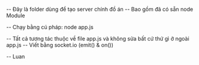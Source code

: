-- Đây là folder dùng để tạo server chính đồ án
-- Bao gồm đã có sẵn node Module

-- Chạy bằng cú pháp: node app.js

-- Tất cả tương tác thuộc về file app.js và không sửa bất cứ thứ gì ở ngoài app.js
-- Viết bằng socket.io (emit() & on())

-- Luan

